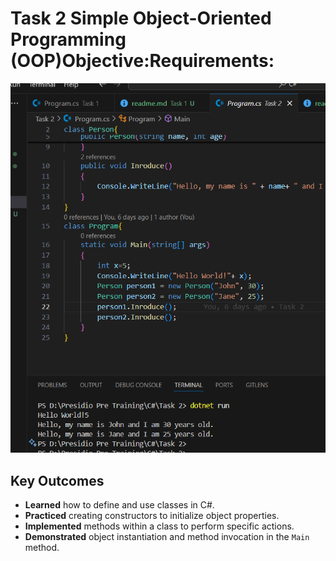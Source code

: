 # Task 2 Simple Object-Oriented Programming (OOP)Objective:Requirements:

![Task 2 Illustration](image.png)

## Key Outcomes

- **Learned** how to define and use classes in C#.
- **Practiced** creating constructors to initialize object properties.
- **Implemented** methods within a class to perform specific actions.
- **Demonstrated** object instantiation and method invocation in the `Main` method.